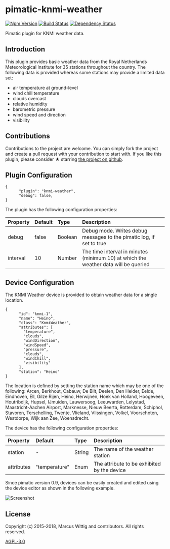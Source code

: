 # pimatic-knmi-weather

[![Npm Version](https://badge.fury.io/js/pimatic-knmi-weather.svg)](http://badge.fury.io/js/pimatic-knmi-weather)
[![Build Status](https://travis-ci.org/mwittig/pimatic-knmi-weather.svg?branch=master)](https://travis-ci.org/mwittig/pimatic-knmi-weather)
[![Dependency Status](https://david-dm.org/mwittig/pimatic-knmi-weather.svg)](https://david-dm.org/mwittig/pimatic-knmi-weather)

Pimatic plugin for KNMI weather data.

## Introduction

This plugin provides basic weather data from the Royal Netherlands Meteorological Institute for 35 stations 
throughout the country. The following data is provided whereas some stations may provide a limited data set:

* air temperature at ground-level
* wind chill temperature
* clouds overcast
* relative humidity
* barometric pressure
* wind speed and direction
* visibility 

## Contributions

Contributions to the project are  welcome. You can simply fork the project and create a pull request with 
your contribution to start with. If you like this plugin, please consider &#x2605; starring 
[the project on github](https://github.com/mwittig/pimatic-knmi-weather).

## Plugin Configuration

    {
          "plugin": "knmi-weather",
          "debug": false,
    }

The plugin has the following configuration properties:

| Property          | Default  | Type    | Description                                 |
|:------------------|:---------|:--------|:--------------------------------------------|
| debug             | false    | Boolean | Debug mode. Writes debug messages to the pimatic log, if set to true |
| interval          | 10       | Number  | The time interval in minutes (minimum 10) at which the weather data will be queried |


## Device Configuration

The KNMI Weather device is provided to obtain weather data for a single location. 

    {
          "id": "knmi-1",
          "name": "Heino",
          "class": "KnmiWeather",
          "attributes": [
            "temperature",
            "clouds",
            "windDirection",
            "windSpeed",
            "pressure",
            "clouds",
            "windChill",
            "visibility"
          ],
          "station": "Heino"
    }

The location is defined by setting the station name which may be one of the following: Arcen, Berkhout, 
Cabauw, De Bilt, Deelen, Den Helder, Eelde, Eindhoven, Ell, Gilze Rijen, Heino, Herwijnen, Hoek van Holland, 
Hoogeveen, Houtribdijk, Hupsel, IJmuiden, Lauwersoog, Leeuwarden, Lelystad, Maastricht-Aachen Airport, 
Marknesse, Nieuw Beerta, Rotterdam, Schiphol, Stavoren, Terschelling, Twente, Vlieland, Vlissingen, 
Volkel, Voorschoten, Westdorpe, Wijk aan Zee, Woensdrecht.

The device has the following configuration properties:

| Property          | Default  | Type    | Description                                 |
|:------------------|:---------|:--------|:--------------------------------------------|
| station           | -        | String  | The name of the weather station             |
| attributes        | "temperature" | Enum | The attribute to be exhibited by the device |

Since pimatic version 0.9, devices can be easily created and edited using the device editor as shown 
in the following example.

![Screenshot](https://raw.githubusercontent.com/mwittig/pimatic-knmi-weather/master/assets/screenshots/edit-knmi-weather.png)


## License 

Copyright (c) 2015-2018, Marcus Wittig and contributors. All rights reserved.

[AGPL-3.0](https://github.com/mwittig/pimatic-knmi-weather/blob/master/LICENSE)